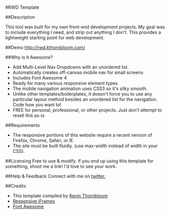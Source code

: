 #RWD Template

##Description


This tool was built for my own front-end development projects. My goal was to include everything I need, and strip out anything I don't. This provides a lightweight starting point for web development.


##Demo
http://rwd.kthornbloom.com/

##Why is it Awesome?

- Add Multi-Level Nav Dropdowns with an unordered list.
- Automatically creates off-canvas mobile nav for small screens
- Includes Font Awesome 4
- Ready for many various responsive element types
- The mobile navigation animation uses CSS3 so it's silky smooth.
- Unlike other templates/boilerplates, it doesn't force you to use any particular layout method besides an unordered list for the navigation. Code how you want to!
- FREE for personal, professional, or other projects. Just don't attempt to resell this as-is

##Requirements

- The responsive portions of this website require a recent version of Firefox, Chrome, Safari, or IE.
- The site must be built fluidly. (use max-width instead of width in your CSS).

##Licensing
Free to use & modify. If you end up using this template for something, shoot me a link! I'd love to see your work.

##Help & Feedback
Connect with me on <a href="https://twitter.com/kthornbloom" target="_blank">twitter.</a>

##Credits

- This template compiled by <a href="http://www.kthornbloom.com"  target="_blank">Kevin Thornbloom</a>
- <a href="http://niklausgerber.com/blog/responsive-google-or-bing-maps/"  target="_blank">Responsive iFrames</a>
- <a href="http://fortawesome.github.io/Font-Awesome/" target="_blank">Font Awesome</a>
